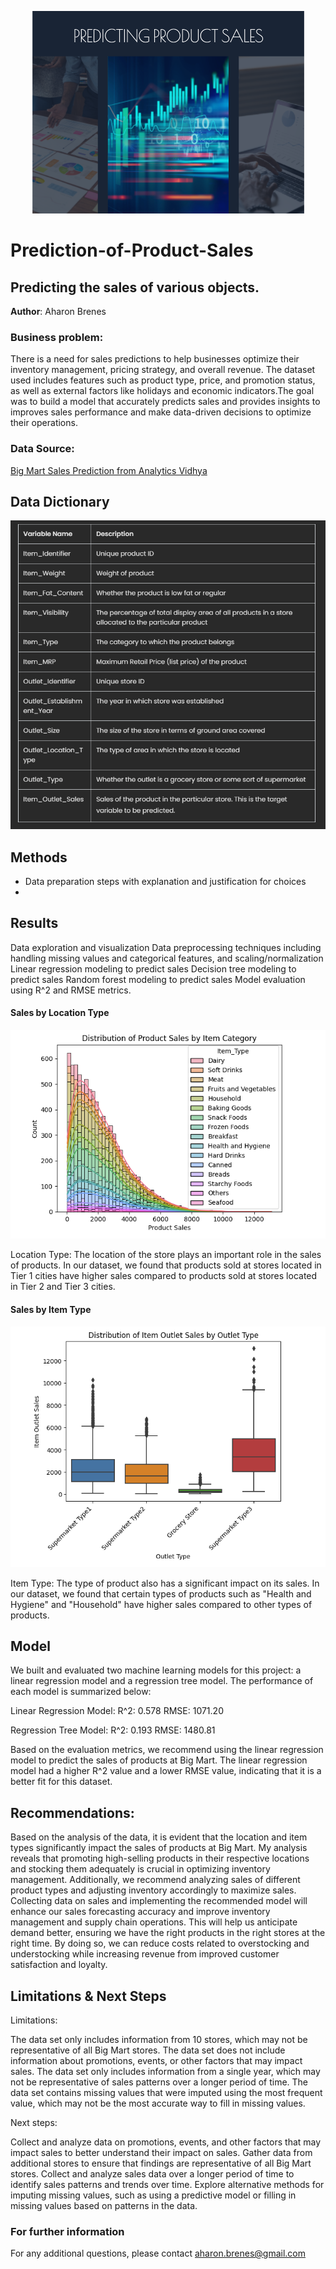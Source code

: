 <p align = "center"> 
  <img src = "Data Science cover.png">
</p>

# Prediction-of-Product-Sales
## Predicting the sales of various objects.

**Author**: 
Aharon Brenes 

### Business problem:

There is a need for sales predictions to help businesses optimize their inventory management, pricing strategy, and overall revenue. The dataset used includes features such as product type, price, and promotion status, as well as external factors like holidays and economic indicators.The goal was to build a model that accurately predicts sales and provides insights to improves sales performance and make data-driven decisions to optimize their operations.


### Data Source:
[Big Mart Sales Prediction from Analytics Vidhya](url)


## Data Dictionary

<p align = "center"> 
  <img src = "Data Dictionary.png">
</p>

## Methods
- Data preparation steps with explanation and justification for choices
- 

## Results

Data exploration and visualization
Data preprocessing techniques including handling missing values and categorical features, and scaling/normalization
Linear regression modeling to predict sales
Decision tree modeling to predict sales
Random forest modeling to predict sales
Model evaluation using R^2 and RMSE metrics.

#### Sales by Location Type
<p align = "center"> 
  <img src = "Sales by Product Type.png">
</p>

Location Type: The location of the store plays an important role in the sales of products. In our dataset, we found that products sold at stores located in Tier 1 cities have higher sales compared to products sold at stores located in Tier 2 and Tier 3 cities.

#### Sales by Item Type

<p align = "center"> 
  <img src = "Location type.png">
</p>

Item Type: The type of product also has a significant impact on its sales. In our dataset, we found that certain types of products such as "Health and Hygiene" and "Household" have higher sales compared to other types of products.

## Model

We built and evaluated two machine learning models for this project: a linear regression model and a regression tree model. The performance of each model is summarized below:

Linear Regression Model:
R^2: 0.578
RMSE: 1071.20

Regression Tree Model:
R^2: 0.193
RMSE: 1480.81

Based on the evaluation metrics, we recommend using the linear regression model to predict the sales of products at Big Mart. The linear regression model had a higher R^2 value and a lower RMSE value, indicating that it is a better fit for this dataset.

## Recommendations:

Based on the analysis of the data, it is evident that the location and item types significantly impact the sales of products at Big Mart. My analysis reveals that promoting high-selling products in their respective locations and stocking them adequately is crucial in optimizing inventory management. Additionally, we recommend analyzing sales of different product types and adjusting inventory accordingly to maximize sales. Collecting data on sales and implementing the recommended model will enhance our sales forecasting accuracy and improve inventory management and supply chain operations. This will help us anticipate demand better, ensuring we have the right products in the right stores at the right time. By doing so, we can reduce costs related to overstocking and understocking while increasing revenue from improved customer satisfaction and loyalty.


## Limitations & Next Steps

Limitations:

The data set only includes information from 10 stores, which may not be representative of all Big Mart stores.
The data set does not include information about promotions, events, or other factors that may impact sales.
The data set only includes information from a single year, which may not be representative of sales patterns over a longer period of time.
The data set contains missing values that were imputed using the most frequent value, which may not be the most accurate way to fill in missing values.

Next steps:

Collect and analyze data on promotions, events, and other factors that may impact sales to better understand their impact on sales.
Gather data from additional stores to ensure that findings are representative of all Big Mart stores.
Collect and analyze sales data over a longer period of time to identify sales patterns and trends over time.
Explore alternative methods for imputing missing values, such as using a predictive model or filling in missing values based on patterns in the data.


### For further information
For any additional questions, please contact aharon.brenes@gmail.com
